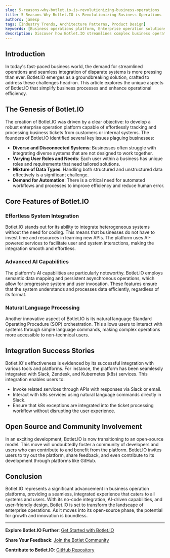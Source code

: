 ```yaml
---
slug: 5-reasons-why-botlet.io-is-revolutionizing-business-operations
title: 5 Reasons Why Botlet.IO is Revolutionizing Business Operations
authors: jamesp
tags: [Industry Trends, Architecture Patterns, Product Design]
keywords: [Business operations platform, Enterprise operation solutions, No-code integration platform, AI-driven business solutions, Workflow automation software, System integration tools, How to integrate business operations seamlessly, Best no-code platforms for enterprise, AI-powered system integration solutions, Efficient ticket processing system, Cross-platform business tools]
description: Discover how Botlet.IO streamlines complex business operations with its innovative no-code, AI-driven platform. Understand its features, integrations, and benefits for diverse business environments.
---
```


## Introduction

In today's fast-paced business world, the demand for streamlined operations and seamless integration of disparate systems is more pressing than ever. Botlet.IO emerges as a groundbreaking solution, crafted to address these challenges head-on. This article explores the unique aspects of Botlet.IO that simplify business processes and enhance operational efficiency.

<!-- truncate -->

## The Genesis of Botlet.IO

The creation of Botlet.IO was driven by a clear objective: to develop a robust enterprise operation platform capable of effortlessly tracking and processing business tickets from customers or internal systems. The founders of Botlet.IO identified several key issues plaguing businesses:

- **Diverse and Disconnected Systems**: Businesses often struggle with integrating diverse systems that are not designed to work together.
- **Varying User Roles and Needs**: Each user within a business has unique roles and requirements that need tailored solutions.
- **Mixture of Data Types**: Handling both structured and unstructured data effectively is a significant challenge.
- **Demand for Automation**: There is a critical need for automated workflows and processes to improve efficiency and reduce human error.

## Core Features of Botlet.IO

### Effortless System Integration

Botlet.IO stands out for its ability to integrate heterogeneous systems without the need for coding. This means that businesses do not have to invest time and resources in learning new APIs. The platform uses AI-powered services to facilitate user and system interactions, making the integration smooth and effortless.

### Advanced AI Capabilities

The platform's AI capabilities are particularly noteworthy. Botlet.IO employs semantic data mapping and persistent asynchronous operations, which allow for progressive system and user invocation. These features ensure that the system understands and processes data efficiently, regardless of its format.

### Natural Language Processing

Another innovative aspect of Botlet.IO is its natural language Standard Operating Procedure (SOP) orchestration. This allows users to interact with systems through simple language commands, making complex operations more accessible to non-technical users.

## Integration Success Stories

Botlet.IO's effectiveness is evidenced by its successful integration with various tools and platforms. For instance, the platform has been seamlessly integrated with Slack, Zendesk, and Kubernetes (k8s) services. This integration enables users to:

- Invoke related services through APIs with responses via Slack or email.
- Interact with k8s services using natural language commands directly in Slack.
- Ensure that k8s exceptions are integrated into the ticket processing workflow without disrupting the user experience.

## Open Source and Community Involvement

In an exciting development, Botlet.IO is now transitioning to an open-source model. This move will undoubtedly foster a community of developers and users who can contribute to and benefit from the platform. Botlet.IO invites users to try out the platform, share feedback, and even contribute to its development through platforms like GitHub.

## Conclusion

Botlet.IO represents a significant advancement in business operation platforms, providing a seamless, integrated experience that caters to all systems and users. With its no-code integration, AI-driven capabilities, and user-friendly design, Botlet.IO is set to transform the landscape of enterprise operations. As it moves into its open-source phase, the potential for growth and innovation is boundless.

---

**Explore Botlet.IO Further**: [Get Started with Botlet.IO](https://docs.botlet.io/docs/intro)

**Share Your Feedback**: [Join the Botlet Community](https://botlet.canny.io)

**Contribute to Botlet.IO**: [GitHub Repository](http://github.com/Botlet-IO/botlet-api)

